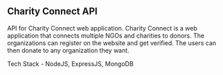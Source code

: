 ## Charity Connect API 
API for Charity Connect web application. Charity Connect is a web application that connects multiple NGOs and charities to donors. The organizations can register on the website and get verified. The users can then donate to any organization they want.


Tech Stack - NodeJS, ExpressJS, MongoDB


